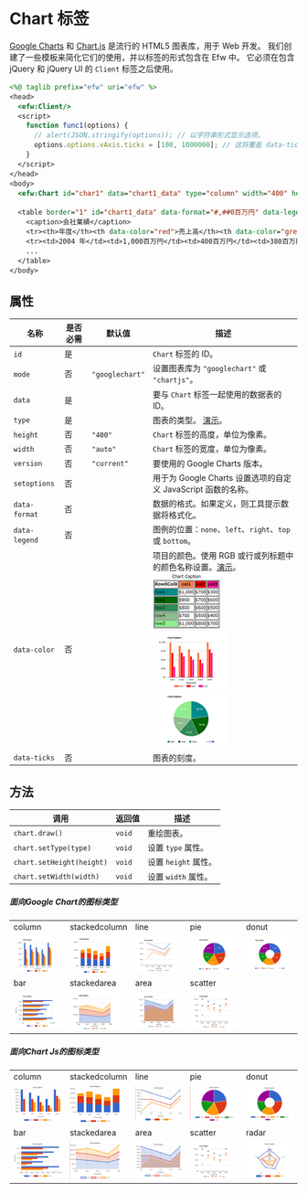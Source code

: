 # Chart 标签

[Google Charts](https://developers.google.com/chart/) 和 [Chart.js](https://www.chartjs.org/) 是流行的 HTML5 图表库，用于 Web 开发。 我们创建了一些模板来简化它们的使用，并以标签的形式包含在 Efw 中。 它必须在包含 jQuery 和 jQuery UI 的 `Client` 标签之后使用。

```jsp
<%@ taglib prefix="efw" uri="efw" %>
<head>
  <efw:Client/>
  <script>
    function func1(options) {
      // alert(JSON.stringify(options)); // 以字符串形式显示选项。
      options.options.vAxis.ticks = [100, 1000000]; // 这将覆盖 data-ticks 属性
    }
  </script>
</head>
<body>
  <efw:Chart id="char1" data="chart1_data" type="column" width="400" height="250" version="45.2" setoptions="func1" /> // 或 efw:chart, efw:CHART

  <table border="1" id="chart1_data" data-format="#,##0百万円" data-legend="bottom" data-ticks="100,1000000">
    <caption>会社業績</caption>
    <tr><th>年度</th><th data-color="red">売上高</th><th data-color="green">営業利益</th><th data-color="blue">経常利益</th></tr>
    <tr><td>2004 年</td><td>1,000百万円</td><td>400百万円</td><td>380百万円</td></tr>
    ...
  </table>
</body>
```

## 属性

| 名称 | 是否必需 | 默认值 | 描述 |
|---|---|---|---|
| `id` | 是 |  | `Chart` 标签的 ID。 |
| `mode` | 否 | `"googlechart"` | 设置图表库为 `"googlechart"` 或 `"chartjs"`。 |
| `data` | 是 |  | 要与 `Chart` 标签一起使用的数据表的 ID。 |
| `type` | 是 |  | 图表的类型。 [演示](https://efwgrp.github.io/efw4.X/chart/chartSampleTypes.html)。 |
| `height` | 否 | `"400"` | `Chart` 标签的高度，单位为像素。 |
| `width` | 否 | `"auto"` | `Chart` 标签的宽度，单位为像素。 |
| `version` | 否 | `"current"` | 要使用的 Google Charts 版本。 |
| `setoptions` | 否 |  | 用于为 Google Charts 设置选项的自定义 JavaScript 函数的名称。 |
| `data-format` | 否 |  | 数据的格式。如果定义，则工具提示数据将格式化。 |
| `data-legend` | 否 |  | 图例的位置：`none`、`left`、`right`、`top` 或 `bottom`。 |
| `data-color` | 否 |  | 项目的颜色。使用 RGB 或行或列标题中的颜色名称设置。[演示](https://efwgrp.github.io/efw4.X/chart/chartSampleColors.html)。<br>![Data Table](../img/chart/table.png)![Chart 1](../img/chart/chart1.png)![Chart 2](../img/chart/chart2.png) |
| `data-ticks` | 否 |  | 图表的刻度。 |

## 方法

| 调用 | 返回值 | 描述 |
|---|---|---|
| `chart.draw()` | `void` | 重绘图表。 |
| `chart.setType(type)` | `void` | 设置 `type` 属性。 |
| `chart.setHeight(height)` | `void` | 设置 `height` 属性。 |
| `chart.setWidth(width)` | `void` | 设置 `width` 属性。 |


##### 面向Google Chart的图标类型

||||||
|---|---|---|---|---|
|column|stackedcolumn|line|pie|donut|
|![Column Chart](../img/chart/gl_column.png)|![Stacked Column Chart](../img/chart/gl_stackedcolumn.png)|![Line Chart](../img/chart/gl_line.png)|![Pie Chart](../img/chart/gl_pie.png)|![Donut Chart](../img/chart/gl_donut.png)|
|bar|stackedarea|area|scatter| |
|![Bar Chart](../img/chart/gl_bar.png)|![Stacked Area Chart](../img/chart/gl_stackedarea.png)|![Area Chart](../img/chart/gl_area.png)|![Scatter Chart](../img/chart/gl_scatter.png)||

##### 面向Chart Js的图标类型

||||||
|---|---|---|---|---|
|column|stackedcolumn|line|pie|donut|
|![Column Chart](../img/chart/js_column.png)|![Stacked Column Chart](../img/chart/js_stackedcolumn.png)|![Line Chart](../img/chart/js_line.png)|![Pie Chart](../img/chart/js_pie.png)|![Donut Chart](../img/chart/js_donut.png)|
|bar|stackedarea|area|scatter|radar|
|![Bar Chart](../img/chart/js_bar.png)|![Stacked Area Chart](../img/chart/js_stackedarea.png)|![Area Chart](../img/chart/js_area.png)|![Scatter Chart](../img/chart/gl_scatter.png)|![Radar Chart](../img/chart/js_radar.png)|

